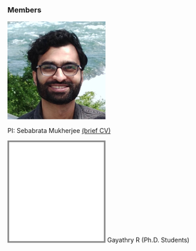 ### Members

<img src="images/me.jpeg" width="220"/>

PI: Sebabrata Mukherjee [(brief CV)](seba.md) 

<img src="imageN/noimage.png" width="220"/>
Gayathry R (Ph.D. Students)

